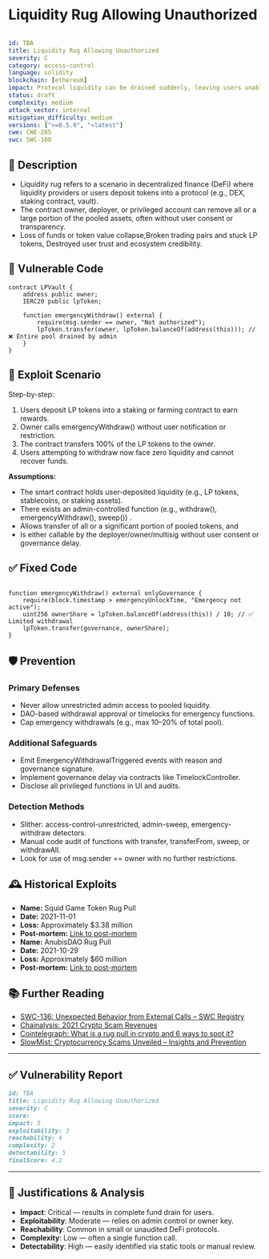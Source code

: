 # Liquidity Rug Allowing Unauthorized 

```YAML

id: TBA
title: Liquidity Rug Allowing Unauthorized 
severity: C
category: access-control
language: solidity
blockchain: [ethereum]
impact: Protocol liquidity can be drained suddenly, leaving users unable to trade or withdraw
status: draft
complexity: medium
attack_vector: internal
mitigation_difficulty: medium
versions: [">=0.5.0", "<latest"]
cwe: CWE-285
swc: SWC-100

```
## 📝 Description

- Liquidity rug refers to a scenario in decentralized finance (DeFi) where liquidity providers or users deposit tokens into a protocol (e.g., DEX, staking contract, vault).
- The contract owner, deployer, or privileged account can remove all or a large portion of the pooled assets, often without user consent or transparency. 
- Loss of funds or token value collapse,Broken trading pairs and stuck LP tokens, Destroyed user trust and ecosystem credibility.

## 🚨 Vulnerable Code

```solidity
contract LPVault {
    address public owner;
    IERC20 public lpToken;

    function emergencyWithdraw() external {
        require(msg.sender == owner, "Not authorized");
        lpToken.transfer(owner, lpToken.balanceOf(address(this))); // ❌ Entire pool drained by admin
    }
}

```

## 🧪 Exploit Scenario

Step-by-step:

1. Users deposit LP tokens into a staking or farming contract to earn rewards.
2. Owner calls emergencyWithdraw() without user notification or restriction.
3. The contract transfers 100% of the LP tokens to the owner.
4. Users attempting to withdraw now face zero liquidity and cannot recover funds.

**Assumptions:**

- The smart contract holds user-deposited liquidity (e.g., LP tokens, stablecoins, or staking assets).
- There exists an admin-controlled function (e.g., withdraw(), emergencyWithdraw(), sweep()) .
- Allows transfer of all or a significant portion of pooled tokens, and
- Is either callable by the deployer/owner/multisig without user consent or governance delay.

## ✅ Fixed Code

```solidity

function emergencyWithdraw() external onlyGovernance {
    require(block.timestamp > emergencyUnlockTime, "Emergency not active");
    uint256 ownerShare = lpToken.balanceOf(address(this)) / 10; // ✅ Limited withdrawal
    lpToken.transfer(governance, ownerShare);
}

```

## 🛡️ Prevention

### Primary Defenses

- Never allow unrestricted admin access to pooled liquidity.
-  DAO-based withdrawal approval or timelocks for emergency functions.
- Cap emergency withdrawals (e.g., max 10–20% of total pool).

### Additional Safeguards

- Emit EmergencyWithdrawalTriggered events with reason and governance signature.
- Implement governance delay via contracts like TimelockController.
- Disclose all privileged functions in UI and audits.

### Detection Methods

- Slither: access-control-unrestricted, admin-sweep, emergency-withdraw detectors.
- Manual code audit of functions with transfer, transferFrom, sweep, or withdrawAll.
- Look for use of msg.sender == owner with no further restrictions.

## 🕰️ Historical Exploits

- **Name:** Squid Game Token Rug Pull 
- **Date:** 2021-11-01
- **Loss:** Approximately $3.38 million 
- **Post-mortem:** [Link to post-mortem](https://www.coindesk.com/markets/2021/11/01/squid-game-token-crashes-developers-say-theyve-left-the-project) 
- **Name:** AnubisDAO Rug Pull 
- **Date:** 2021-10-29
- **Loss:** Approximately $60 million 
- **Post-mortem:** [Link to post-mortem](https://www.binance.com/en/square/post/12028514221577) 
  

## 📚 Further Reading

- [SWC-136: Unexpected Behavior from External Calls – SWC Registry](https://swcregistry.io/docs/SWC-136/) 
- [Chainalysis: 2021 Crypto Scam Revenues](https://www.chainalysis.com/blog/2021-crypto-scam-revenues/) 
- [Cointelegraph: What is a rug pull in crypto and 6 ways to spot it?](https://cointelegraph.com/explained/crypto-rug-pulls-what-is-a-rug-pull-in-crypto-and-6-ways-to-spot-it) 
- [SlowMist: Cryptocurrency Scams Unveiled – Insights and Prevention](https://slowmist.medium.com/cryptocurrency-scams-unveiled-insights-and-prevention-800d9dc1b0f1) 

---


## ✅ Vulnerability Report 

```markdown
id: TBA
title: Liquidity Rug Allowing Unauthorized 
severity: C
score:
impact: 5         
exploitability: 3 
reachability: 4  
complexity: 2     
detectability: 5  
finalScore: 4.1


```


---

## 📄 Justifications & Analysis

- **Impact**: Critical — results in complete fund drain for users.
- **Exploitability**: Moderate — relies on admin control or owner key.
- **Reachability**: Common in small or unaudited DeFi protocols.
- **Complexity**: Low — often a single function call.
- **Detectability**: High — easily identified via static tools or manual review.